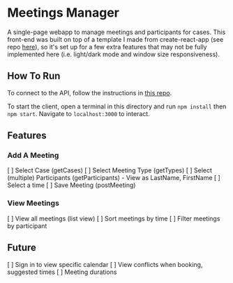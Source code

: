 # Meetings Manager

A single-page webapp to manage meetings and participants for cases. This front-end was built on top of a template I made from create-react-app (see repo [here](https://github.com/kate-perry/cra-template)), so it's set up for a few extra features that may not be fully implemented here (i.e. light/dark mode and window size responsiveness).

## How To Run

To connect to the API, follow the instructions in [this repo](https://github.com/calloquy-dusty-fowler/code_assessment).

To start the client, open a terminal in this directory and run `npm install` then `npm start`. Navigate to `localhost:3000` to interact.

## Features

### Add A Meeting

[ ] Select Case (getCases)
[ ] Select Meeting Type (getTypes)
[ ] Select (multiple) Participants (getParticipants)
    - View as LastName, FirstName
[ ] Select a time
[ ] Save Meeting (postMeeting)

### View Meetings

[ ] View all meetings (list view)
[ ] Sort meetings by time
[ ] Filter meetings by participant

## Future

[ ] Sign in to view specific calendar
[ ] View conflicts when booking, suggested times
[ ] Meeting durations

